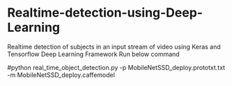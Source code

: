 # Realtime-detection-using-Deep-Learning
Realtime detection of subjects in an input stream of video using Keras and Tensorflow Deep Learning Framework
Run below command

#python real_time_object_detection.py -p MobileNetSSD_deploy.prototxt.txt -m MobileNetSSD_deploy.caffemodel

